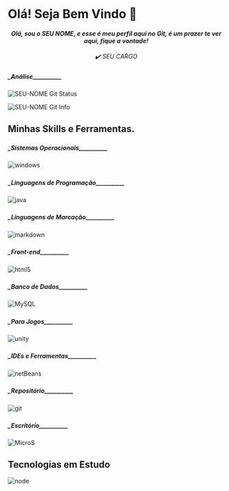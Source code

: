 # Olá! Seja Bem Vindo 👋

#### _<center>Olá, sou o SEU NOME, e esse é meu perfil aqui no Git, é um prazer te ver aqui, fique a vontade!</center>_

_<center>✔️ SEU CARGO </center>_

#####
##### \_Análise\__________
![SEU-NOME Git Status](https://github-readme-stats.vercel.app/api?username=fmsarthur&theme=dracula)

![SEU-NOME Git Info](https://github-readme-stats.vercel.app/api/top-langs/?username=fmsarthur&theme=dracula)


#####
## Minhas Skills e Ferramentas.

#####
##### \_Sistemas Operacionais\__________
![windows](	https://img.shields.io/badge/Windows-0078D6?style=for-the-badge&logo=windows&logoColor=white)


#####
##### \_Linguagens de Programação\__________
![java](	https://img.shields.io/badge/Java-ED8B00?style=for-the-badge&logo=openjdk&logoColor=white)



#####
##### \_Linguagens de Marcação\__________
![markdown](	https://img.shields.io/badge/Markdown-000000?style=for-the-badge&logo=markdown&logoColor=white)


#####
##### \_Front-end\__________
![html5](https://img.shields.io/badge/HTML5-E34F26?style=for-the-badge&logo=html5&logoColor=white)


#####
##### \_Banco de Dados\__________
![MySQL](	https://img.shields.io/badge/MySQL-00000F?style=for-the-badge&logo=mysql&logoColor=white)


#####
##### \_Para Jogos\__________
![unity](https://img.shields.io/badge/Unity-100000?style=for-the-badge&logo=unity&logoColor=white)


#####
##### \_IDEs e Ferramentas\__________
![netBeans]( https://img.shields.io/badge/apache%20netbeans-1B6AC6?style=for-the-badge&logo=apache%20netbeans%20IDE&logoColor=white)


#####
##### \_Repositório\__________
![git]( https://img.shields.io/badge/GIT-E44C30?style=for-the-badge&logo=git&logoColor=white)


#####
##### \_Escritório\__________
![MicroS]( https://img.shields.io/badge/Microsoft_Office-D83B01?style=for-the-badge&logo=microsoft-office&logoColor=white)


#####
## Tecnologias em Estudo
![node](https://img.shields.io/badge/Node.js-43853D?style=for-the-badge&logo=node.js&logoColor=white)


